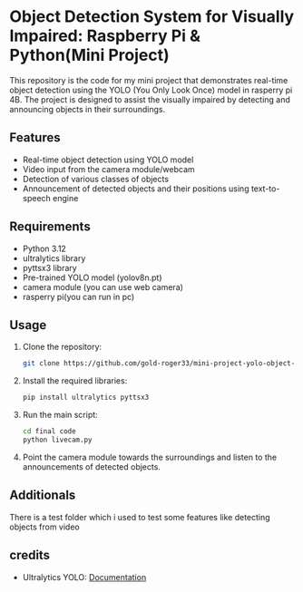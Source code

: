 # Object Detection System for Visually Impaired: Raspberry Pi & Python(Mini Project)

This repository is the code for my  mini project that demonstrates real-time object detection using the YOLO (You Only Look Once) model in rasperry pi 4B.
The project is designed to assist the visually impaired by detecting and announcing objects in their surroundings.



## Features

- Real-time object detection using YOLO model
- Video input from the camera module/webcam
- Detection of various classes of objects
- Announcement of detected objects and their positions using text-to-speech engine

## Requirements

- Python 3.12
- ultralytics library
- pyttsx3 library
- Pre-trained YOLO model (yolov8n.pt)
- camera module (you can use web camera)
- rasperry pi(you can run in pc)

## Usage

1. Clone the repository:

    ```bash
    git clone https://github.com/gold-roger33/mini-project-yolo-object-detection.git
    ```

2. Install the required libraries:

    ```bash
    pip install ultralytics pyttsx3
    ```

3. Run the main script:

    ```bash
    cd final code
    python livecam.py
    ```
4. Point the camera module towards the surroundings and listen to the announcements of detected objects.


## Additionals 

There is a test folder which i used to test some features like detecting objects from video

## credits

- Ultralytics YOLO: [Documentation](https://docs.ultralytics.com/quickstart/)

